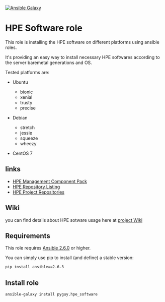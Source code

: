 [![Ansible Galaxy](https://img.shields.io/badge/ansible--galaxy-pyguy.hpe__software-blue.svg)](https://galaxy.ansible.com/pyguy/hpe_software)

HPE Software role
=================

This role is installing the HPE software on different platforms using ansible roles.

It's providing an easy way to install necessary HPE softwares according to the
server baremetal generations and OS.

Tested platforms are:

  * Ubuntu
    * bionic
    * xenial
    * trusty
    * precise


  * Debian
    * stretch
    * jessie
    * squeeze
    * wheezy


  * CentOS 7

links
-----

* [HPE Management Component Pack](https://downloads.linux.hpe.com/SDR/project/mcp/)
* [HPE Repository Listing](http://downloads.linux.hpe.com/SDR/repo/)
* [HPE Project Repositories](https://downloads.linux.hpe.com/SDR/index.html)

Wiki
----
you can find details about HPE sotware usage here at [project Wiki](https://github.com/pyguy/ansible-hpe-software/wiki/)

Requirements
------------

This role requires [Ansible 2.6.0](https://docs.ansible.com/ansible/devel/roadmap/ROADMAP_2_6.html) or higher.

You can simply use pip to install (and define) a stable version:

```sh
pip install ansible==2.6.3
```

Install role
------------
```sh
ansible-galaxy install pyguy.hpe_software
```
